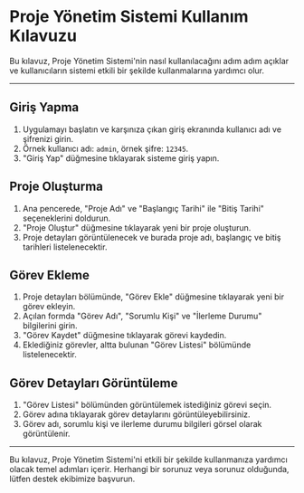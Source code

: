 # Proje Yönetim Sistemi Kullanım Kılavuzu

Bu kılavuz, Proje Yönetim Sistemi'nin nasıl kullanılacağını adım adım açıklar ve kullanıcıların sistemi etkili bir şekilde kullanmalarına yardımcı olur.

---

## Giriş Yapma

1. Uygulamayı başlatın ve karşınıza çıkan giriş ekranında kullanıcı adı ve şifrenizi girin.
2. Örnek kullanıcı adı: `admin`, örnek şifre: `12345`.
3. "Giriş Yap" düğmesine tıklayarak sisteme giriş yapın.

## Proje Oluşturma

1. Ana pencerede, "Proje Adı" ve "Başlangıç Tarihi" ile "Bitiş Tarihi" seçeneklerini doldurun.
2. "Proje Oluştur" düğmesine tıklayarak yeni bir proje oluşturun.
3. Proje detayları görüntülenecek ve burada proje adı, başlangıç ve bitiş tarihleri listelenecektir.

## Görev Ekleme

1. Proje detayları bölümünde, "Görev Ekle" düğmesine tıklayarak yeni bir görev ekleyin.
2. Açılan formda "Görev Adı", "Sorumlu Kişi" ve "İlerleme Durumu" bilgilerini girin.
3. "Görev Kaydet" düğmesine tıklayarak görevi kaydedin.
4. Eklediğiniz görevler, altta bulunan "Görev Listesi" bölümünde listelenecektir.

## Görev Detayları Görüntüleme

1. "Görev Listesi" bölümünden görüntülemek istediğiniz görevi seçin.
2. Görev adına tıklayarak görev detaylarını görüntüleyebilirsiniz.
3. Görev adı, sorumlu kişi ve ilerleme durumu bilgileri görsel olarak görüntülenir.

---

Bu kılavuz, Proje Yönetim Sistemi'ni etkili bir şekilde kullanmanıza yardımcı olacak temel adımları içerir. Herhangi bir sorunuz veya sorunuz olduğunda, lütfen destek ekibimize başvurun.
